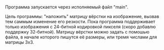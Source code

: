Программа запускается через исполняемый файл "main".

Цель программы: "наложить" матрицу вёрстки на изображение, вызвав тем саммым изменение его резкости.
Пока программа поддерживает только изображения с 24-битной кодировкой пикселя (скоро добавлю поддержку 32-битной).
Матрицу вёрстки можно задать c помошью файла, в начале которого пишутся её размеры, или тремя числами для матрицы 3x3.
